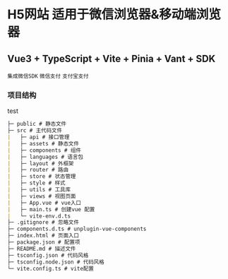 # H5网站 适用于微信浏览器&移动端浏览器
## Vue3 + TypeScript + Vite + Pinia + Vant + SDK
`集成微信SDK` `微信支付` `支付宝支付`
### 项目结构
test
```md
├─ public # 静态文件
├─ src # 主代码文件
|   ├─ api # 接口管理
|   ├─ assets # 静态文件
|   ├─ components # 组件
|   ├─ languages # 语言包
|   ├─ layout # 外框架
|   ├─ router # 路由
|   ├─ store # 状态管理
|   ├─ style # 样式
|   ├─ utils # 工具库
|   ├─ views # 视图页面
|   ├─ App.vue # vue入口
|   ├─ main.ts # 创建vue 配置
|   └─ vite-env.d.ts
├─ .gitignore # 忽略文件
├─ components.d.ts # unplugin-vue-components
├─ index.html # 页面入口
├─ package.json # 配置项
├─ README.md # 描述文件
├─ tsconfig.json # 代码风格
├─ tsconfig.node.json # 代码风格
└─ vite.config.ts # vite配置
```
